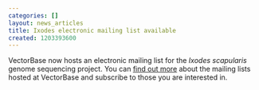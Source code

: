 ```yaml
---
categories: []
layout: news_articles
title: Ixodes electronic mailing list available
created: 1203393600
---
```

VectorBase now hosts an electronic mailing list for the <i>Ixodes scapularis</i> genome sequencing project. You can <a href="/mailing-lists">find out more</a> about the mailing lists hosted at VectorBase and subscribe to those you are interested in.
